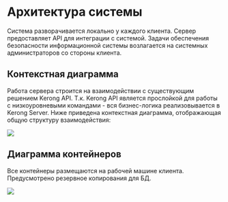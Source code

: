 # Архитектура системы

Система разворачивается локально у каждого клиента. Сервер предоставляет API для интеграции с системой. Задачи обеспечения безопасности информационной системы возлагается на системных администраторов со стороны клиента.

## Контекстная диаграмма

Работа сервера строится на взаимодействии с существующим решением Kerong API. Т.к. Kerong API является прослойкой для работы с низкоуровневыми командами - вся бизнес-логика реализовывается в Kerong Server. Ниже приведена контекстная диаграмма, отображающая общую структуру взаимодействия:

![](/assets/Images/docs/archi.png)

## Диаграмма контейнеров

Все контейнеры размещаются на рабочей машине клиента. Предусмотрено резервное копирования для БД.

![](/assets/Images/docs/containers.png)
